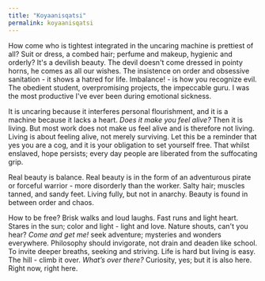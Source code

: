 ```yaml
---
title: "Koyaanisqatsi"
permalink: koyaanisqatsi
---
```


How come who is tightest integrated in the uncaring machine is prettiest of all? Suit or dress, a combed hair; perfume and makeup, hygienic and orderly? It's a devilish beauty. The devil doesn't come dressed in pointy horns, he comes as all our wishes. The insistence on order and obsessive sanitation - it shows a hatred for life. Imbalance! - is how you recognize evil. The obedient student, overpromising projects, the impeccable guru. I was the most productive I've ever been during emotional sickness.

It is uncaring because it interferes personal flourishment, and it is a machine because it lacks a heart. *Does it make you feel alive?* Then it is living. But most work does not make us feel alive and is therefore not living. Living is about feeling alive, not merely surviving. Let this be a reminder that yes you are a cog, and it is your obligation to set yourself free. That whilst enslaved, hope persists; every day people are liberated from the suffocating grip.

Real beauty is balance. Real beauty is in the form of an adventurous pirate or forceful warrior - more disorderly than the worker. Salty hair; muscles tanned, and sandy feet. Living fully, but not in anarchy. Beauty is found in between order and chaos.

How to be free? Brisk walks and loud laughs. Fast runs and light heart. Stares in the sun; color and light - light and love. Nature shouts, can't you hear? *Come and get me!* seek adventure; mysteries and wonders everywhere. Philosophy should invigorate, not drain and deaden like school. To invite deeper breaths, seeking and striving. Life is hard but living is easy. The hill - climb it over. *What’s over there?* Curiosity, yes; but it is also here. Right now, right here.
